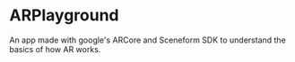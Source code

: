 # ARPlayground
An app made with google's ARCore and Sceneform SDK to understand the basics of how AR works.
